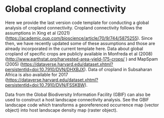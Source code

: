 # Global cropland connectivity
Here we provide the last version code template for conducting a global analysis of cropland connectivity.
Cropland connectivity follows the assumptions in Xing et al (2021) (https://academic.oup.com/bioscience/article/70/9/744/5875255). 
Since then, we have recently updated some of these assumptions and those are already incorporated in the current template here.
Data about global cropland of specific crops are publicly available in Monfreda et al (2008) (http://www.earthstat.org/harvested-area-yield-175-crops/ ) and MapSpam (2005) (https://dataverse.harvard.edu/dataset.xhtml?persistentId=doi:10.7910/DVN/DHXBJX). Data of cropland in Subsaharan Africa is also available for 2017 (https://dataverse.harvard.edu/dataset.xhtml?persistentId=doi:10.7910/DVN/FSSKBW).

Data from the Global Biodiversity Information Facility (GBIF) can also be used to construct a host landscape connectivity analysis. See the GBIF landscape code which transforms a georeferenced occurrence map (vector object) into host landscape density map (raster object). 
